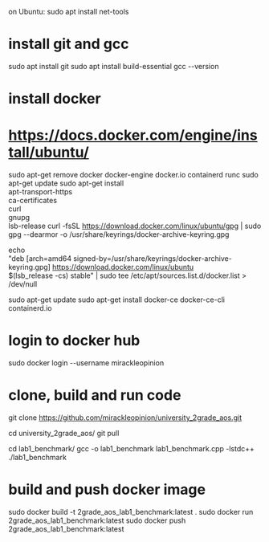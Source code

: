 on Ubuntu:
sudo apt install net-tools

# install git and gcc
sudo apt install git
sudo apt install build-essential
gcc --version

# install docker
# https://docs.docker.com/engine/install/ubuntu/
sudo apt-get remove docker docker-engine docker.io containerd runc
sudo apt-get update
sudo apt-get install \
    apt-transport-https \
    ca-certificates \
    curl \
    gnupg \
    lsb-release
curl -fsSL https://download.docker.com/linux/ubuntu/gpg | sudo gpg --dearmor -o /usr/share/keyrings/docker-archive-keyring.gpg

echo \
  "deb [arch=amd64 signed-by=/usr/share/keyrings/docker-archive-keyring.gpg] https://download.docker.com/linux/ubuntu \
  $(lsb_release -cs) stable" | sudo tee /etc/apt/sources.list.d/docker.list > /dev/null

sudo apt-get update
sudo apt-get install docker-ce docker-ce-cli containerd.io

# login to docker hub
sudo docker login --username mirackleopinion

# clone, build and run code
git clone https://github.com/mirackleopinion/university_2grade_aos.git

cd university_2grade_aos/
git pull

cd lab1_benchmark/
gcc -o lab1_benchmark  lab1_benchmark.cpp -lstdc++
./lab1_benchmark

# build and push docker image
sudo docker build -t  2grade_aos_lab1_benchmark:latest . 
sudo docker run 2grade_aos_lab1_benchmark:latest
sudo docker push 2grade_aos_lab1_benchmark:latest


